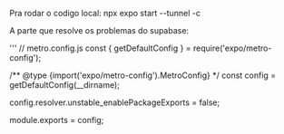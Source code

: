 Pra rodar o codigo local:
npx expo start --tunnel -c

A parte que resolve os problemas do supabase:

'''
// metro.config.js
const { getDefaultConfig } = require('expo/metro-config');

/** @type {import('expo/metro-config').MetroConfig} */
const config = getDefaultConfig(__dirname);

config.resolver.unstable_enablePackageExports = false;

module.exports = config;
